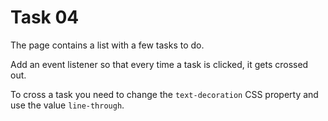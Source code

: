 # Task 04

The page contains a list with a few tasks to do.

Add an event listener so that every time a task is clicked, it gets crossed out.

To cross a task you need to change the `text-decoration` CSS property and use the value `line-through`.
